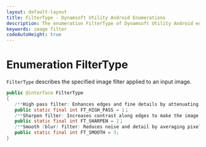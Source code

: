 ```yaml
---
layout: default-layout
title: FilterType - Dynamsoft Utility Android Enumerations
description: The enumeration FilterType of Dynamsoft Utility Android edition describes the specified image filter applied to an input image.
keywords: image filter
codeAutoHeight: true
---
```


# Enumeration FilterType

`FilterType` describes the specified image filter applied to an input image.

```java
public @interface FilterType
{
   /**High-pass filter: Enhances edges and fine details by attenuating low-frequency components.*/
   public static final int FT_HIGH_PASS = 1；
   /**Sharpen filter: Increases contrast along edges to make the image appear more defined.*/
   public static final int FT_SHARPEN = 2；
   /**Smooth (blur) filter: Reduces noise and detail by averaging pixel values, creating a softening effect.*/
   public static final int FT_SMOOTH = 3;
}
```
